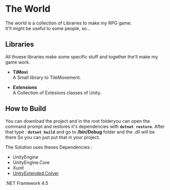 # The World
The world is a collection of Libraries to make my RPG game.  
It'll might be useful to some people, so...

## Libraries
All thoese libraries make some specific stuff and together the'll make my game work.

- **TiMovi**  
A Small library to TileMovement.

- ***Extensions***  
A Collection of Extesions classes of Unity.  

## How to Build
You can download the project and in the root folderyou can open the command prompt and restores it's dependencies with **```dotnet restore```**. After that type : **```dotnet build```** and go to **/bin/Debug** folder and the .dll will be there
So you can just put that in your project.  
  
The Solution uses theses Dependencies :
- UnityEngine
- UnityEngine.Core
- Xunit
- [UnityExtended.Colver](https://github.com/Chingling152/UnityExtended/tree/master/Colver)

.NET Framework 4.5
